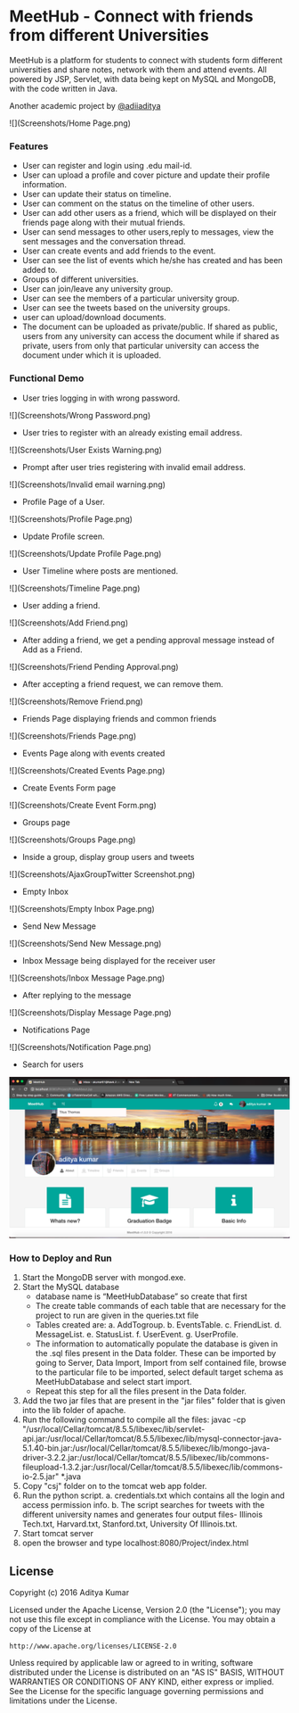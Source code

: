 # MeetHub - Connect with friends from different Universities

MeetHub is a platform for students to connect with students form different universities and share notes, network with them and attend events. All powered by JSP, Servlet, with data being kept on MySQL and MongoDB, with the code written in Java.

Another academic project by [@adiiaditya](http://www.twitter.com/adiiaditya)

![](Screenshots/Home Page.png)

### Features
* User can register and login using .edu mail-id.
* User can upload a profile and cover picture and update their profile information.
* User can update their status on timeline.
* User can comment on the status on the timeline of other users.
* User can add other users as a friend, which will be displayed on their friends page along with their mutual friends.
* User can send messages to other users,reply to messages, view the sent messages and the conversation thread.
* User can create events and add friends to the event.
* User can see the list of events which he/she has created and has been added to.
* Groups of different universities.
* User can join/leave any university group.
* User can see the members of a particular university group.
* User can see the tweets based on the university groups.
* user can upload/download documents.
* The document can be uploaded as private/public. If shared as public, users from any university can access the document while if shared as private, users from only that particular university can access the document under which it is uploaded.

### Functional Demo
* User tries logging in with wrong password.

![](Screenshots/Wrong Password.png)

* User tries to register with an already existing email address.

![](Screenshots/User Exists Warning.png)

* Prompt after user tries registering with invalid email address.

![](Screenshots/Invalid email warning.png)

* Profile Page of a User.

![](Screenshots/Profile Page.png)

* Update Profile screen.

![](Screenshots/Update Profile Page.png)

* User Timeline where posts are mentioned.

![](Screenshots/Timeline Page.png)

* User adding a friend.

![](Screenshots/Add Friend.png)

* After adding a friend, we get a pending approval message instead of Add as a Friend.

![](Screenshots/Friend Pending Approval.png)

* After accepting a friend request, we can remove them.

![](Screenshots/Remove Friend.png)

* Friends Page displaying friends and common friends

![](Screenshots/Friends Page.png)

* Events Page along with events created

![](Screenshots/Created Events Page.png)

* Create Events Form page

![](Screenshots/Create Event Form.png)

* Groups page

![](Screenshots/Groups Page.png)

* Inside a group, display group users and tweets

![](Screenshots/AjaxGroupTwitter Screenshot.png)

* Empty Inbox

![](Screenshots/Empty Inbox Page.png)

* Send New Message

![](Screenshots/Send New Message.png)

* Inbox Message being displayed for the receiver user

![](Screenshots/Inbox Message Page.png)

* After replying to the message

![](Screenshots/Display Message Page.png)

* Notifications Page

![](Screenshots/Notification Page.png)

* Search for users

![](Screenshots/AjaxScreenShot.png)

### How to Deploy and Run
1. Start the MongoDB server with mongod.exe. 
2. Start the MySQL database
	* database name is “MeetHubDatabase” so create that first
	* The create table commands of each table that are necessary for the project to run are given in the queries.txt file
	* Tables created are:
	a. AddTogroup.
	b. EventsTable.
	c. FriendList.
	d. MessageList.
	e. StatusList.
	f. UserEvent.
	g. UserProfile.
	* The information to automatically populate the database is given in the .sql files present in the Data folder. These can be imported by going to Server, Data Import, Import from self contained file, browse to the particular file to be imported, select default target schema as MeetHubDatabase and select start import.
	* Repeat this step for all the files present in the Data folder.
3. Add the two jar files that are present in the "jar files" folder that is given into the lib folder of apache.
4. Run the following command to compile all the files:
		javac -cp "/usr/local/Cellar/tomcat/8.5.5/libexec/lib/servlet-api.jar:/usr/local/Cellar/tomcat/8.5.5/libexec/lib/mysql-connector-java-5.1.40-bin.jar:/usr/local/Cellar/tomcat/8.5.5/libexec/lib/mongo-java-driver-3.2.2.jar:/usr/local/Cellar/tomcat/8.5.5/libexec/lib/commons-fileupload-1.3.2.jar:/usr/local/Cellar/tomcat/8.5.5/libexec/lib/commons-io-2.5.jar" *.java
5. Copy "csj" folder on to the tomcat web app folder.
6. Run the python script.
	a. credentials.txt which contains all the login and access permission info.
	b. The script searches for tweets with the different university names and generates four output files- Illinois Tech.txt, Harvard.txt, Stanford.txt, University Of Illinois.txt.
7. Start tomcat server
8. open the browser and type localhost:8080/Project/index.html

## License
Copyright (c) 2016 Aditya Kumar

Licensed under the Apache License, Version 2.0 (the "License");
you may not use this file except in compliance with the License.
You may obtain a copy of the License at

    http://www.apache.org/licenses/LICENSE-2.0

Unless required by applicable law or agreed to in writing, software
distributed under the License is distributed on an "AS IS" BASIS,
WITHOUT WARRANTIES OR CONDITIONS OF ANY KIND, either express or implied.
See the License for the specific language governing permissions and
limitations under the License.
